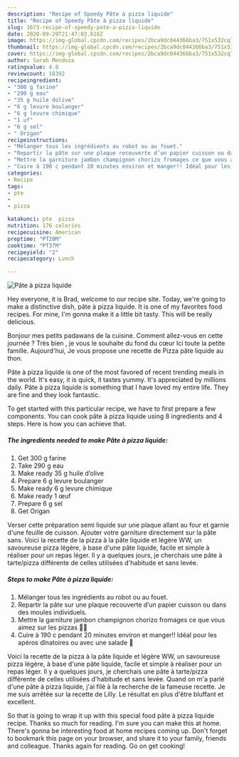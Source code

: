 ```yaml
---
description: "Recipe of Speedy Pâte à pizza liquide"
title: "Recipe of Speedy Pâte à pizza liquide"
slug: 1673-recipe-of-speedy-pate-a-pizza-liquide
date: 2020-09-29T21:47:03.616Z
image: https://img-global.cpcdn.com/recipes/2bca9dc044366ba3/751x532cq70/pate-a-pizza-liquide-photo-principale-de-la-recette.jpg
thumbnail: https://img-global.cpcdn.com/recipes/2bca9dc044366ba3/751x532cq70/pate-a-pizza-liquide-photo-principale-de-la-recette.jpg
cover: https://img-global.cpcdn.com/recipes/2bca9dc044366ba3/751x532cq70/pate-a-pizza-liquide-photo-principale-de-la-recette.jpg
author: Sarah Mendoza
ratingvalue: 4.8
reviewcount: 18392
recipeingredient:
- "300 g farine"
- "290 g eau"
- "35 g huile dolive"
- "6 g levure boulanger"
- "6 g levure chimique"
- "1 uf"
- "6 g sel"
- " Origan"
recipeinstructions:
- "Mélanger tous les ingrédients au robot ou au fouet."
- "Repartir la pâte sur une plaque recouverte d’un papier cuisson ou dans des moules individuels."
- "Mettre la garniture jambon champignon chorizo fromages ce que vous aimez sur les pizzas 🤷‍♀️"
- "Cuire à 190 c pendant 20 minutes environ et manger!! Idéal pour les apéros dînatoires ou avec une salade 🥗"
categories:
- Recipe
tags:
- pte
- 
- pizza

katakunci: pte  pizza 
nutrition: 176 calories
recipecuisine: American
preptime: "PT20M"
cooktime: "PT37M"
recipeyield: "2"
recipecategory: Lunch

---
```



![Pâte à pizza liquide](https://img-global.cpcdn.com/recipes/2bca9dc044366ba3/751x532cq70/pate-a-pizza-liquide-photo-principale-de-la-recette.jpg)

Hey everyone, it is Brad, welcome to our recipe site. Today, we're going to make a distinctive dish, pâte à pizza liquide. It is one of my favorites food recipes. For mine, I'm gonna make it a little bit tasty. This will be really delicious.

Bonjour mes petits padawans de la cuisine. Comment allez-vous en cette journée ? Très bien , je vous le souhaite du fond du cœur Ici toute la petite famille. Aujourd&#39;hui, Je vous propose une recette de Pizza pâte liquide au thon.

Pâte à pizza liquide is one of the most favored of recent trending meals in the world. It's easy, it is quick, it tastes yummy. It's appreciated by millions daily. Pâte à pizza liquide is something that I have loved my entire life. They are fine and they look fantastic.


To get started with this particular recipe, we have to first prepare a few components. You can cook pâte à pizza liquide using 8 ingredients and 4 steps. Here is how you can achieve that.

<!--inarticleads1-->

##### The ingredients needed to make Pâte à pizza liquide:

1. Get 300 g farine
1. Take 290 g eau
1. Make ready 35 g huile d’olive
1. Prepare 6 g levure boulanger
1. Make ready 6 g levure chimique
1. Make ready 1 œuf
1. Prepare 6 g sel
1. Get  Origan


Verser cette préparation semi liquide sur une plaque allant au four et garnie d&#39;une feuille de cuisson. Ajouter votre garniture directement sur la pâte sans. Voici la recette de la pizza à la pâte liquide et légère WW, un savoureuse pizza légère, à base d&#39;une pâte liquide, facile et simple à réaliser pour un repas léger. Il y a quelques jours, je cherchais une pâte à tarte/pizza différente de celles utilisées d&#39;habitude et sans levée. 

<!--inarticleads2-->

##### Steps to make Pâte à pizza liquide:

1. Mélanger tous les ingrédients au robot ou au fouet.
1. Repartir la pâte sur une plaque recouverte d’un papier cuisson ou dans des moules individuels.
1. Mettre la garniture jambon champignon chorizo fromages ce que vous aimez sur les pizzas 🤷‍♀️
1. Cuire à 190 c pendant 20 minutes environ et manger!! Idéal pour les apéros dînatoires ou avec une salade 🥗


Voici la recette de la pizza à la pâte liquide et légère WW, un savoureuse pizza légère, à base d&#39;une pâte liquide, facile et simple à réaliser pour un repas léger. Il y a quelques jours, je cherchais une pâte à tarte/pizza différente de celles utilisées d&#39;habitude et sans levée. Quand on m&#39;a parlé d&#39;une pâte à pizza liquide, j&#39;ai filé à la recherche de la fameuse recette. Je me suis arrêtée sur la recette de Lilly. Le résultat en plus d&#39;être bluffant et excellent. 

So that is going to wrap it up with this special food pâte à pizza liquide recipe. Thanks so much for reading. I'm sure you can make this at home. There's gonna be interesting food at home recipes coming up. Don't forget to bookmark this page on your browser, and share it to your family, friends and colleague. Thanks again for reading. Go on get cooking!
